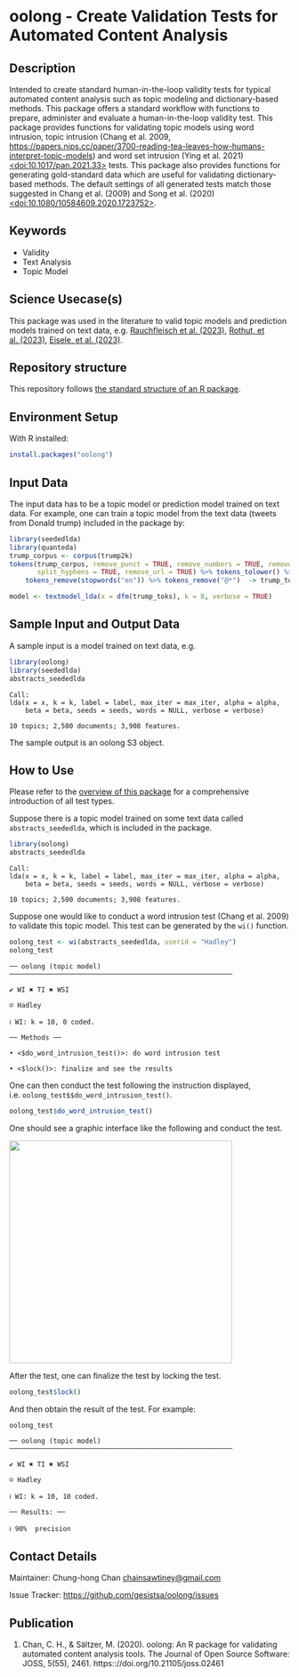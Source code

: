 # oolong - Create Validation Tests for Automated Content Analysis


## Description

<!-- - Provide a brief and clear description of the method, its purpose, and what it aims to achieve. Add a link to a related paper from social science domain and show how your method can be applied to solve that research question.   -->

Intended to create standard human-in-the-loop validity tests for typical
automated content analysis such as topic modeling and dictionary-based
methods. This package offers a standard workflow with functions to
prepare, administer and evaluate a human-in-the-loop validity test. This
package provides functions for validating topic models using word
intrusion, topic intrusion (Chang et al. 2009,
<https://papers.nips.cc/paper/3700-reading-tea-leaves-how-humans-interpret-topic-models>)
and word set intrusion (Ying et al. 2021)
[\<doi:10.1017/pan.2021.33\>](https://doi.org/10.1017/pan.2021.33)
tests. This package also provides functions for generating gold-standard
data which are useful for validating dictionary-based methods. The
default settings of all generated tests match those suggested in Chang
et al. (2009) and Song et al. (2020)
[\<doi:10.1080/10584609.2020.1723752\>](https://doi.org/10.1080/10584609.2020.1723752).

## Keywords

- Validity
- Text Analysis
- Topic Model

## Science Usecase(s)

<!-- - Include usecases from social sciences that would make this method applicable in a certain scenario.  -->
<!-- The use cases or research questions mentioned should arise from the latest social science literature cited in the description. -->

This package was used in the literature to valid topic models and
prediction models trained on text data, e.g. [Rauchfleisch et
al. (2023)](10.1080/17512786.2022.2110928), [Rothut, et
al. (2023)](https://doi.org/10.1177/14614448231164409), [Eisele, et
al. (2023)](https://doi.org/10.1080/19312458.2023.2230560).

## Repository structure

This repository follows [the standard structure of an R
package](https://cran.r-project.org/doc/FAQ/R-exts.html#Package-structure).

## Environment Setup

With R installed:

``` r
install.packages("oolong")
```

<!-- ## Hardware Requirements (Optional) -->
<!-- - The hardware requirements may be needed in specific cases when a method is known to require more memory/compute power.  -->
<!-- - The method need to be executed on a specific architecture (GPUs, Hadoop cluster etc.) -->

## Input Data

<!-- - The input data has to be a Digital Behavioral Data (DBD) Dataset -->
<!-- - You can provide link to a public DBD dataset. GESIS DBD datasets (https://www.gesis.org/en/institute/digital-behavioral-data) -->

The input data has to be a topic model or prediction model trained on
text data. For example, one can train a topic model from the text data
(tweets from Donald trump) included in the package by:

``` r
library(seededlda)
library(quanteda)
trump_corpus <- corpus(trump2k)
tokens(trump_corpus, remove_punct = TRUE, remove_numbers = TRUE, remove_symbols = TRUE,
       split_hyphens = TRUE, remove_url = TRUE) %>% tokens_tolower() %>%
    tokens_remove(stopwords("en")) %>% tokens_remove("@*")  -> trump_toks

model <- textmodel_lda(x = dfm(trump_toks), k = 8, verbose = TRUE)
```

## Sample Input and Output Data

<!-- - Show how the input data looks like through few sample instances -->
<!-- - Providing a sample output on the sample input to help cross check  -->

A sample input is a model trained on text data, e.g.

``` r
library(oolong)
library(seededlda)
abstracts_seededlda
```


    Call:
    lda(x = x, k = k, label = label, max_iter = max_iter, alpha = alpha, 
        beta = beta, seeds = seeds, words = NULL, verbose = verbose)

    10 topics; 2,500 documents; 3,908 features.

The sample output is an oolong S3 object.

## How to Use

Please refer to the [overview of this
package](https://gesistsa.github.io/oolong/articles/overview.html) for a
comprehensive introduction of all test types.

Suppose there is a topic model trained on some text data called
`abstracts_seededlda`, which is included in the package.

``` r
library(oolong)
abstracts_seededlda
```


    Call:
    lda(x = x, k = k, label = label, max_iter = max_iter, alpha = alpha, 
        beta = beta, seeds = seeds, words = NULL, verbose = verbose)

    10 topics; 2,500 documents; 3,908 features.

Suppose one would like to conduct a word intrusion test (Chang et
al. 2009) to validate this topic model. This test can be generated by
the `wi()` function.

``` r
oolong_test <- wi(abstracts_seededlda, userid = "Hadley")
oolong_test
```

    ── oolong (topic model) ────────────────────────────────────────────────────────

    ✔ WI ✖ TI ✖ WSI

    ☺ Hadley

    ℹ WI: k = 10, 0 coded.

    ── Methods ──

    • <$do_word_intrusion_test()>: do word intrusion test

    • <$lock()>: finalize and see the results

One can then conduct the test following the instruction displayed,
i.e. `oolong_test$$do_word_intrusion_test()`.

``` r
oolong_test$do_word_intrusion_test()
```

One should see a graphic interface like the following and conduct the
test.

<img src="man/figures/oolong_demo.gif" align="center" height="400" />

After the test, one can finalize the test by locking the test.

``` r
oolong_test$lock()
```

And then obtain the result of the test. For example:

``` r
oolong_test
```

    ── oolong (topic model) ────────────────────────────────────────────────────────

    ✔ WI ✖ TI ✖ WSI

    ☺ Hadley

    ℹ WI: k = 10, 10 coded.

    ── Results: ──

    ℹ 90%  precision

## Contact Details

Maintainer: Chung-hong Chan <chainsawtiney@gmail.com>

Issue Tracker: <https://github.com/gesistsa/oolong/issues>

## Publication

1.  Chan, C. H., & Sältzer, M. (2020). oolong: An R package for
    validating automated content analysis tools. The Journal of Open
    Source Software: JOSS, 5(55), 2461.
    https:://doi.org/10.21105/joss.02461

<!-- ## Acknowledgements -->
<!-- - Acknowledgements if any -->
<!-- ## Disclaimer -->
<!-- - Add any disclaimers, legal notices, or usage restrictions for the method, if necessary. -->
